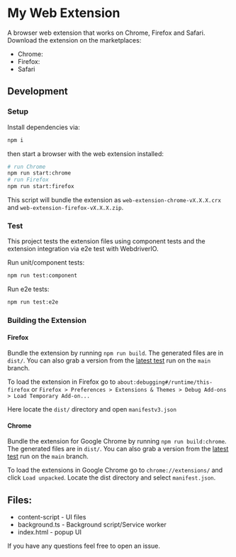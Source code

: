 # My Web Extension

A browser web extension that works on Chrome, Firefox and Safari. Download the extension on the marketplaces:

- Chrome:
- Firefox:
- Safari

## Development
### Setup

Install dependencies via:

```sh
npm i
```

then start a browser with the web extension installed:

```sh
# run Chrome
npm run start:chrome
# run Firefox
npm run start:firefox
```

This script will bundle the extension as `web-extension-chrome-vX.X.X.crx` and `web-extension-firefox-vX.X.X.zip`.

### Test

This project tests the extension files using component tests and the extension integration via e2e test with WebdriverIO.

Run unit/component tests:

```sh
npm run test:component
```

Run e2e tests:

```sh
npm run test:e2e
```

### Building the Extension

#### Firefox

Bundle the extension by running `npm run build`. The generated files are in `dist/`. You can also grab a version from the [latest test](https://github.com/stateful/web-extension-starter-kit/actions/workflows/test.yml) run on the `main` branch.

To load the extension in Firefox go to `about:debugging#/runtime/this-firefox` or `Firefox > Preferences > Extensions & Themes > Debug Add-ons > Load Temporary Add-on...`

Here locate the `dist/` directory and open `manifestv3.json`

#### Chrome

Bundle the extension for Google Chrome by running `npm run build:chrome`. The generated files are in `dist/`. You can also grab a version from the [latest test](https://github.com/stateful/web-extension-starter-kit/actions/workflows/test.yml) run on the `main` branch.

To load the extensions in Google Chrome go to `chrome://extensions/` and click `Load unpacked`. Locate the dist directory and select `manifest.json`.

## Files:

 - content-script - UI files
 - background.ts - Background script/Service worker
 - index.html - popup UI

If you have any questions feel free to open an issue.
